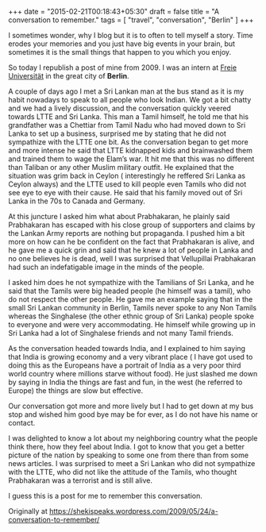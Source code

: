 +++
date = "2015-02-21T00:18:43+05:30"
draft = false
title = "A conversation to remember."
tags = [ "travel", "conversation", "Berlin" ]
+++

I sometimes wonder, why I blog but it is to often to tell myself a story. Time
erodes your memories and you just have big events in your brain, but sometimes
it is the small things that happen to you which you enjoy.

So today I republish a post of mine from 2009. I was an intern at
[Freie Universität](http://en.wikipedia.org/wiki/Free_University_of_Berlin) in
the great city of **Berlin**.

A couple of days ago I met a Sri Lankan man at the bus stand as it is my habit
nowadays to speak to all people who look Indian. We got a bit chatty and we had
a lively discussion, and the conversation quickly veered towards LTTE and Sri
Lanka. This man a Tamil himself, he told me that his grandfather was a Chettiar
from Tamil Nadu who had moved down to Sri Lanka to set up a business, surprised
me by stating that he did not sympathize with the LTTE one bit. As the
conversation began to get more and more intense he said that LTTE kidnapped kids
and brainwashed them and trained them to wage the Elam’s war. It hit me that
this was no different than Taliban or any other Muslim military outfit. He
explained that the situation was grim back in Ceylon ( interestingly he reffered
Sri Lanka as Ceylon always) and the LTTE used to kill people even Tamils who did
not see eye to eye with their cause. He said that his family moved out of Sri
Lanka in the 70s to Canada and Germany.

At this juncture I asked him what about Prabhakaran, he plainly said Prabhakaran
has escaped with his close group of supporters and claims by the Lankan Army
reports are nothing but propaganda. I pushed him a bit more on how can he be
confident on the fact that Prabhakaran is alive, and he gave me a quick grin and
said that he knew a lot of people in Lanka and no one believes he is dead, well
I was surprised that Vellupillai Prabhakaran had such an indefatigable image in
the minds of the people.

I asked him does he not sympathize with the Tamilians of Sri Lanka, and he said
that the Tamils were big headed people (he himself was a tamil), who do not
respect the other people. He gave me an example saying that in the small Sri
Lankan community in Berlin, Tamils never spoke to any Non Tamils whereas the
Singhalese (the other ethnic group of Sri Lanka) people spoke to everyone and
were very accommodating. He himself while growing up in Sri Lanka had a lot of
Singhalese friends and not many Tamil friends.

As the conversation headed towards India, and I explained to him saying that
India is growing economy and a very vibrant place ( I have got used to doing
this as the Europeans have a portrait of India as a very poor third world
country where millions starve without food). He just slashed me down by saying
in India the things are fast and fun, in the west (he referred to Europe) the
things are slow but effective.

Our conversation got more and more lively but I had to get down at my bus stop
and wished him good bye may be for ever, as I do not have his name or contact.

I was delighted to know a lot about my neighboring country what the people think
there, how they feel about India. I got to know that you get a better picture of
the nation by speaking to some one from there than from some news articles. I
was surprised to meet a Sri Lankan who did not sympathize with the LTTE, who did
not like the attitude of the Tamils, who thought Prabhakaran was a terrorist and
is still alive.

I guess this is a post for me to remember this conversation.

Originally at https://shekispeaks.wordpress.com/2009/05/24/a-conversation-to-remember/
